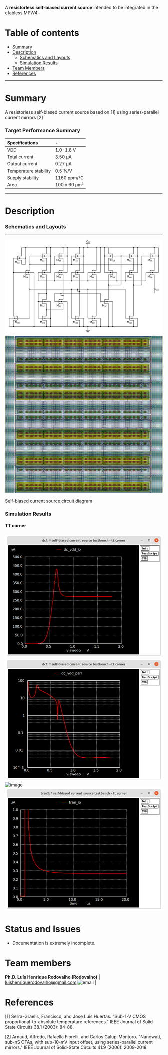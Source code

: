 A <b>resistorless self-biased current source</b> intended to be integrated in the efabless MPW4. </br>


Table of contents
==============================
<!--ts-->
  * [Summary](#Summary)
  * [Description](#Description)
    * [Schematics and Layouts](#Schematics-and-Layouts)
    * [Simulation Results](#Simulation-Results)
  * [Team Members](#Team-Members)  
  * [References](#References)
<!--te-->

---
Summary
=======

A resistorless self-biased current source based on [1] using series-parallel current mirrors [2]

### Target Performance Summary

| Specifications        | -                            |
| :---                  | :---                         |
| VDD                   | 1.0-1.8 V                    |
| Total current         | 3.50 &mu;A                   |
| Output current        | 0.27 &mu;A                   |
| Temperature stability | 0.5 %/V                      |
| Supply stability      | 1160 ppm/°C                  |
| Area                  | 100 x 60 &mu;m²              |

---
Description
===========

### Schematics and Layouts
---
![image](./docs/circuits/sbcs.png)
![image](./docs/layouts/sbcs.png)

Self-biased current source circuit diagram

### Simulation Results

#### TT corner
![image](./docs/plots/tt_dc_vdd_io.png)
![image](./docs/plots/tt_dc_vdd_psrr.png)
![image](./docs/plots/tt_dc_temp_io.png)
![image](./docs/plots/tt_tran_io.png)

Status and Issues
============

* Documentation is extremely incomplete.

Team members
============

**Ph.D. Luís Henrique Rodovalho (Rodovalho)**
| [luishenriquerodovalho@gmail.com](mailto:luishenriquerodovalho@gmail.com?subject=Hi% "Hi!") <img width="15" src="https://cdn-icons-png.flaticon.com/128/2089/2089181.png" alt="email"> | 

References
==========

[1] Serra-Graells, Francisco, and Jose Luis Huertas. "Sub-1-V CMOS proportional-to-absolute temperature references." IEEE Journal of Solid-State Circuits 38.1 (2003): 84-88.

[2] Arnaud, Alfredo, Rafaella Fiorelli, and Carlos Galup-Montoro. "Nanowatt, sub-nS OTAs, with sub-10-mV input offset, using series-parallel current mirrors." IEEE Journal of Solid-State Circuits 41.9 (2006): 2009-2018.


